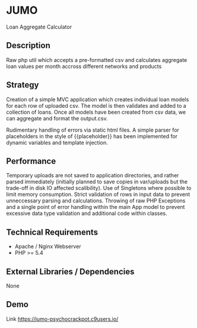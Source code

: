 # JUMO
Loan Aggregate Calculator

## Description

Raw php util which accepts a pre-formatted csv and calculates aggregate loan values per month accross different networks and products

## Strategy
Creation of a simple MVC application which creates individual loan models for each row of uploaded csv.
The model is then validates and added to a collection of loans.
Once all models have been created from csv data, we can aggregate and format the output.csv.

Rudimentary handling of errors via static html files.
A simple parser for placeholders in the style of {{placeholder}} has been implemented for dynamic variables and template injection.

## Performance
Temporary uploads are not saved to application directories, and rather parsed immediately (initially planned to save copies in var/uploads but the trade-off in disk IO affected scalibility).
Use of Singletons where possible to limit memory consumption.
Strict validation of rows in input data to prevent unneccessary parsing and calculations.
Throwing of raw PHP Exceptions and a single point of error handling within the main App model to prevent excessive data type validation and additional code within classes. 



## Technical Requirements
- Apache / Nginx Webserver
- PHP >= 5.4

## External Libraries / Dependencies
None

## Demo
Link https://jumo-psychocrackpot.c9users.io/









